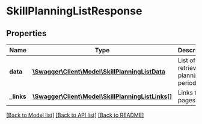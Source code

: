 # SkillPlanningListResponse

## Properties
Name | Type | Description | Notes
------------ | ------------- | ------------- | -------------
**data** | [**\Swagger\Client\Model\SkillPlanningListData**](SkillPlanningListData.md) | List of all retrieved planning periods | 
**_links** | [**\Swagger\Client\Model\SkillPlanningListLinks[]**](SkillPlanningListLinks.md) | Links to pages | 

[[Back to Model list]](../README.md#documentation-for-models) [[Back to API list]](../README.md#documentation-for-api-endpoints) [[Back to README]](../README.md)


